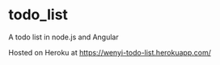 # todo_list
A todo list in node.js and Angular

Hosted on Heroku at https://wenyi-todo-list.herokuapp.com/
